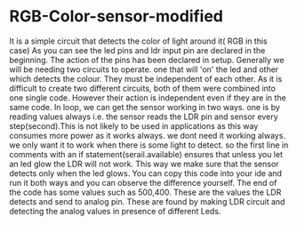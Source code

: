 # RGB-Color-sensor-modified
It is a simple circuit that detects the color of light  around it( RGB in this case) 
As you can see the led pins and ldr input pin are declared in the beginning.
The action of the pins has been declared in setup.
Generally we will be needing two circuits to operate. one that will 'on' the led and other which detects the colour.
They must be independent of each other. As it is difficult to create two different circuits, both of them were combined into one single code. However their action is independent even if they are in the same code.
In loop, we can get the sensor working in two ways.
one is by reading values always i.e. the sensor reads the LDR pin and sensor every step(second).This is not likely to be used in applications as this way consumes more power as it works always. we dont need it working always. we only want it to work when there is some light to detect. 
so the first line in comments with an if statement(serail.available) ensures that unless you let an led glow the LDR will not work. This way we make sure that the sensor detects only when the led glows.
You can copy this code into your ide and run it both ways and you can observe the difference yourself.
The end of the code has some values such as 500,400. These are the values the LDR detects and send to analog pin. These are found by making LDR circuit and detecting the analog values in presence of different Leds.
